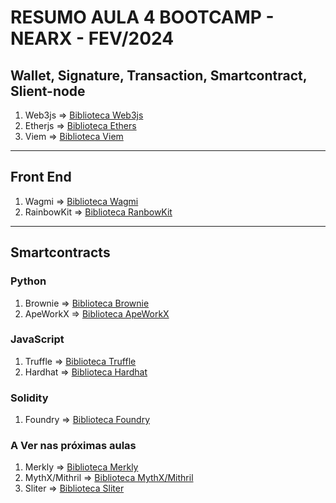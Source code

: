 # RESUMO AULA 4 BOOTCAMP - NEARX - FEV/2024

## Wallet, Signature, Transaction, Smartcontract, Slient-node

1. Web3js   => [Biblioteca Web3js](https://web3js.readthedocs.io/en/v1.10.0/)
1. Etherjs   => [Biblioteca Ethers](https://docs.ethers.org/v5/)
1. Viem   => [Biblioteca Viem](https://viem.sh/docs/introduction.html)

---

## Front End

1. Wagmi   => [Biblioteca Wagmi](https://wagmi.sh/)
1. RainbowKit  => [Biblioteca RanbowKit](https://www.rainbowkit.com/pt-BR)

---

## Smartcontracts

### Python

1. Brownie   => [Biblioteca Brownie](https://eth-brownie.readthedocs.io/en/stable/)
1. ApeWorkX   => [Biblioteca ApeWorkX](https://www.apeworx.io/)

### JavaScript

1. Truffle  => [Biblioteca Truffle](https://archive.trufflesuite.com/)
1. Hardhat  => [Biblioteca Hardhat](https://hardhat.org/)

### Solidity

1. Foundry  => [Biblioteca Foundry](https://book.getfoundry.sh/)

### A Ver nas próximas aulas

1. Merkly  => [Biblioteca Merkly]()
1. MythX/Mithril  => [Biblioteca MythX/Mithril]()
1. Sliter  => [Biblioteca Sliter]()
